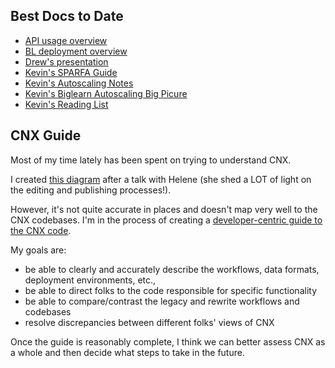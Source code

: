 ## Best Docs to Date
- [API usage overview](https://github.com/openstax/napkin-notes/blob/master/kevin/160921_biglearnApis/api_usage.md)
- [BL deployment overview](https://github.com/openstax/napkin-notes/blob/master/kevin/BiglearnArchitectureDeployment.pdf)
- [Drew's presentation](https://docs.google.com/presentation/d/1qoPqBLD4XqOsIfcM6aJH7IaDQRsxxuA6QBLy4GIZy7w/edit#slide=id.p)
- [Kevin's SPARFA Guide](https://github.com/openstax/sparfa-sandbox/blob/master/klb_sparfa_guide/sparfa_guide.pdf)
- [Kevin's Autoscaling Notes](https://docs.google.com/document/d/1bmn2xYBURE90fiZrdNG5CN28vEBCPJbKukDTbUqntZ4/edit)
- [Kevin's Biglearn Autoscaling Big Picure](https://docs.google.com/document/d/1JGcHIzmHDaDFlQvznzYgsWHuXBRis9qvtwF6pwaYVfQ/edit)
- [Kevin's Reading List](https://github.com/openstax/napkin-notes/blob/master/kevin/summaries/reading_list.md)

## CNX Guide

Most of my time lately has been spent on trying to understand CNX.

I created 
[this diagram](https://docs.google.com/document/d/1rIW041EHBmQXVR1nvvlO7YNp2SWMN-8SOFzjVnsV0V0/edit#heading=h.gvuy5upcdzqh)
after a talk with Helene
(she shed a LOT of light on the editing and publishing processes!).

However, it's not quite accurate in places
and doesn't map very well to the CNX codebases.
I'm in the process of creating a
[developer-centric guide to the CNX code](https://docs.google.com/document/d/1TJCae0LXebQ6AVnjvNN_gzmmFRFK1a2L10uDO1eiuH0/edit#heading=h.jm1bty5a6ywr).

My goals are:
* be able to clearly and accurately describe 
the workflows, data formats, deployment environments, etc.,
* be able to direct folks to the code responsible for specific functionality
* be able to compare/contrast the legacy and rewrite workflows and codebases
* resolve discrepancies between different folks' views of CNX

Once the guide is reasonably complete,
I think we can better assess CNX as a whole
and then decide what steps to take in the future.
